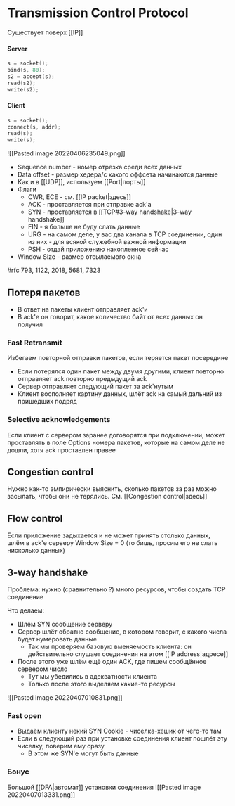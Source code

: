 # Transmission Control Protocol

Существует поверх [[IP]]

#### Server
```c
s = socket();
bind(s, 80);
s2 = accept(s);
read(s2);
write(s2);
```

#### Client
```c
s = socket();
connect(s, addr);
read(s);
write(s);
```

![[Pasted image 20220406235049.png]]

* Sequence number - номер отрезка среди всех данных
* Data offset - размер хедера/с какого оффсета начинаются данные
* Как и в [[UDP]], используем [[Port|порты]]
* Флаги
	* CWR, ECE - см. [[IP packet|здесь]]
	* ACK - проставляется при отправке ack'а
	* SYN - проставляется в [[TCP#3-way handshake|3-way handshake]]
	* FIN - я больше не буду слать данные
	* URG - на самом деле, у вас два канала в TCP соединении, один из них - для всякой служебной важной информации
	* PSH - отдай приложению накопленное сейчас
* Window Size - размер отсылаемого окна

#rfc 793, 1122, 2018, 5681, 7323

## Потеря пакетов

* В ответ на пакеты клиент отправляет ack'и
* В ack'е он говорит, какое количество байт от всех данных он получил

### Fast Retransmit

Избегаем повторной отправки пакетов, если теряется пакет посередине

* Если потерялся один пакет между двумя другими, клиент повторно отправляет ack повторно предыдущий ack
* Сервер отправляет следующий пакет за ack'нутым
* Клиент восполняет картину данных, шлёт ack на самый дальний из пришедших подряд

### Selective acknowledgements

Если клиент с сервером заранее договорятся при подключении, может проставлять в поле Options номера пакетов, которые на самом деле не дошли, хотя ack проставлен правее

## Congestion control

Нужно как-то эмпирически выяснить, сколько пакетов за раз можно засылать, чтобы они не терялись. См. [[Congestion control|здесь]]

## Flow control

Если приложение задыхается и не может принять столько данных, шлём в ack'е серверу Window Size = 0 (то бишь, просим его не слать нисколько данных)

## 3-way handshake

Проблема: нужно (сравнительно ?) много ресурсов, чтобы создать TCP соединение

Что делаем:
* Шлём SYN сообщение серверу
* Сервер шлёт обратно сообщение, в котором говорит, с какого числа будет нумеровать данные
	* Так мы проверяем базовую вменяемость клиента: он действительно слушает соединения на этом [[IP address|адресе]]
* После этого уже шлём ещё один ACK, где пишем сообщённое сервером число
	* Тут мы убедились в адекватности клиента
	* Только после этого выделяем какие-то ресурсы

![[Pasted image 20220407010831.png]]

### Fast open

* Выдаём клиенту некий SYN Cookie - чиселка-хешик от чего-то там
* Если в следующий раз при установке соединения клиент пошлёт эту чиселку, поверим ему сразу
	* В этом же SYN'е могут быть данные

### Бонус

Большой [[DFA|автомат]] установки соединения
![[Pasted image 20220407013331.png]]